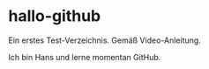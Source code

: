# hallo-github
Ein erstes Test-Verzeichnis. Gemäß Video-Anleitung.

Ich bin Hans und lerne momentan GitHub.
